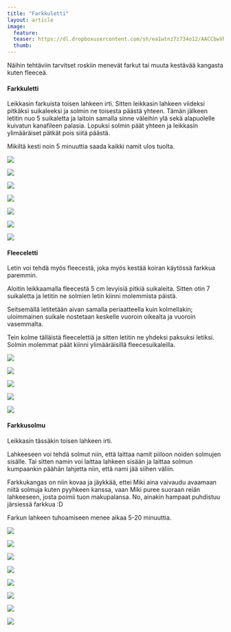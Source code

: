 ```yaml
---
title: "Farkkuletti"
layout: article
image:
  feature:
  teaser: https://dl.dropboxusercontent.com/sh/ea1wtnz7z734o12/AACCbwVhSL25ggboCWiz_6G0a/aktivointi/farkkuletti/DS02297-245px.jpg
  thumb:
---
```

Näihin tehtäviin tarvitset roskiin menevät farkut tai muuta kestävää kangasta kuten fleeceä.

#### Farkkuletti

Leikkasin farkuista toisen lahkeen irti. Sitten leikkasin lahkeen viideksi pitkäksi suikaleeksi ja solmin ne toisesta päästä yhteen. Tämän jälkeen letitin nuo 5 suikaletta ja laitoin samalla sinne väleihin ylä sekä alapuolelle kuivatun kanafileen palasia. Lopuksi solmin päät yhteen ja leikkasin ylimääräiset pätkät pois siitä päästä.

Mikiltä kesti noin 5 minuuttia saada kaikki namit ulos tuolta.

[![](https://dl.dropboxusercontent.com/sh/ea1wtnz7z734o12/AAAONMY3DZyJowAruumUYZC8a/aktivointi/farkkuletti/DS02273-800px.jpg)](https://dl.dropboxusercontent.com/sh/ea1wtnz7z734o12/AADaXbSIX_DUcrnrN_rvgK3ua/aktivointi/farkkuletti/DS02273.jpg)

[![](https://dl.dropboxusercontent.com/sh/ea1wtnz7z734o12/AABoB17YnS8gWTuB_ujfaQdwa/aktivointi/farkkuletti/DS02284-800px.jpg)](https://dl.dropboxusercontent.com/sh/ea1wtnz7z734o12/AAC3bMJE1aJQhBO978gTzodJa/aktivointi/farkkuletti/DS02284.jpg)

[![](https://dl.dropboxusercontent.com/sh/ea1wtnz7z734o12/AACPFuQmgmD6k9bhNfQaWp0sa/aktivointi/farkkuletti/DS02297-800px.jpg)](https://dl.dropboxusercontent.com/sh/ea1wtnz7z734o12/AAAaJPBcXVz7vtBj6pfudSPNa/aktivointi/farkkuletti/DS02297.jpg)

[![](https://dl.dropboxusercontent.com/sh/ea1wtnz7z734o12/AABynJdTy5WX3UdAYN7Qg3T4a/aktivointi/farkkuletti/DS02326-800px.jpg)](https://dl.dropboxusercontent.com/sh/ea1wtnz7z734o12/AADxODbb2CrmAxIALYtFb4Kea/aktivointi/farkkuletti/DS02326.jpg)

[![](https://dl.dropboxusercontent.com/sh/ea1wtnz7z734o12/AAB4unGgyObMQvwphTWWqjC_a/aktivointi/farkkuletti/DS02337-800px.jpg)](https://dl.dropboxusercontent.com/sh/ea1wtnz7z734o12/AAAUpktkzmEpt9L0ka-twwNia/aktivointi/farkkuletti/DS02337.jpg)

[![](https://dl.dropboxusercontent.com/sh/ea1wtnz7z734o12/AABU1HUVRhMDZJmVSUA1ziFVa/aktivointi/farkkuletti/DS02264-800px.jpg)](https://dl.dropboxusercontent.com/sh/ea1wtnz7z734o12/AAAPmKkHHk96BFG9lYSzqXmxa/aktivointi/farkkuletti/DS02264.jpg)

[![](https://dl.dropboxusercontent.com/sh/ea1wtnz7z734o12/AABvJrh_olMl2y1Q2-5FH6Cca/aktivointi/farkkuletti/DS02261-800px.jpg)](https://dl.dropboxusercontent.com/sh/ea1wtnz7z734o12/AABmiL1Clv7qko07pl48tg07a/aktivointi/farkkuletti/DS02261.jpg)

#### Fleeceletti

Letin voi tehdä myös fleecestä, joka myös kestää koiran käytössä farkkua paremmin.

Aloitin leikkaamalla fleecestä 5 cm levyisiä pitkiä suikaleita. Sitten otin 7 suikaletta ja letitin ne solmien letin kiinni molemmista päistä.

Seitsemällä letitetään aivan samalla periaatteella kuin kolmellakin; uloimmainen suikale nostetaan keskelle vuoroin oikealta ja vuoroin vasemmalta.

Tein kolme tälläistä fleecelettiä ja sitten letitin ne yhdeksi paksuksi letiksi. Solmin molemmat päät kiinni ylimääräisillä fleecesuikaleilla.

[![](https://dl.dropboxusercontent.com/sh/ea1wtnz7z734o12/AACo7U18d_x5-2qv2Y-V-BvVa/aktivointi/farkkuletti/DS18070-800px.jpg)](https://dl.dropboxusercontent.com/sh/ea1wtnz7z734o12/AADsAZheXat8jn2YfY2Z2Fdta/aktivointi/farkkuletti/DS18070.jpg)

[![](https://dl.dropboxusercontent.com/sh/ea1wtnz7z734o12/AABVuvPNtczAKwlav6W0bCC-a/aktivointi/farkkuletti/DS18079-800px.jpg)](https://dl.dropboxusercontent.com/sh/ea1wtnz7z734o12/AAAQMzG3YAFmD506JA7KFP8ta/aktivointi/farkkuletti/DS18079.jpg)

[![](https://dl.dropboxusercontent.com/sh/ea1wtnz7z734o12/AABxoFG4uqfieYoR03H9a8hIa/aktivointi/farkkuletti/DS18110-800px.jpg)](https://dl.dropboxusercontent.com/sh/ea1wtnz7z734o12/AAA6dThBwXIRXSF4GL5VjofPa/aktivointi/farkkuletti/DS18110.jpg)

[![](https://dl.dropboxusercontent.com/sh/ea1wtnz7z734o12/AAC0azRqdsxZ62uyvjcHEpzua/aktivointi/farkkuletti/DS18137-800px.jpg)](https://dl.dropboxusercontent.com/sh/ea1wtnz7z734o12/AAAFJ_82jmu8upjXzuMl60TSa/aktivointi/farkkuletti/DS18137.jpg)

[![](https://dl.dropboxusercontent.com/sh/ea1wtnz7z734o12/AABtogRFUQ3pBKKgIA7RiWc6a/aktivointi/farkkuletti/fleeceletti_kollaasi-800px.jpg)](https://dl.dropboxusercontent.com/sh/ea1wtnz7z734o12/AADYRhUiLlF2IqD-s1cLv5mPa/aktivointi/farkkuletti/fleeceletti_kollaasi.jpg)

#### Farkkusolmu

Leikkasin tässäkin toisen lahkeen irti.

Lahkeeseen voi tehdä solmut niin, että laittaa namit piiloon noiden solmujen sisälle. Tai sitten namin voi laittaa lahkeen sisään ja laittaa solmun kumpaankin päähän lahjetta niin, että nami jää siihen väliin.

Farkkukangas on niin kovaa ja jäykkää, ettei Miki aina vaivaudu avaamaan niitä solmuja kuten pyyhkeen kanssa, vaan Miki puree suoraan reiän lahkeeseen, josta poimii tuon makupalansa. No, ainakin hampaat puhdistuu järsiessä farkkua :D

Farkun lahkeen tuhoamiseen menee aikaa 5-20 minuuttia.

[![](https://dl.dropboxusercontent.com/sh/ea1wtnz7z734o12/AACYflP_VoQMMd_KNiiFNRZOa/aktivointi/farkkuletti/DS02434-800px.jpg)](https://dl.dropboxusercontent.com/sh/ea1wtnz7z734o12/AAAXF3IhO3hhcVygPim3FdSca/aktivointi/farkkuletti/DS02434.jpg)

[![](https://dl.dropboxusercontent.com/sh/ea1wtnz7z734o12/AAB9JHIGV_tjIHpoTg2DzRava/aktivointi/farkkuletti/DS02443-800px.jpg)](https://dl.dropboxusercontent.com/sh/ea1wtnz7z734o12/AACyiX2iuMLSzobRIQB8WDLWa/aktivointi/farkkuletti/DS02443.jpg)

[![](https://dl.dropboxusercontent.com/sh/ea1wtnz7z734o12/AAAQO6SFgpTKby_Iy971WO1aa/aktivointi/farkkuletti/DS02562-800px.jpg)](https://dl.dropboxusercontent.com/sh/ea1wtnz7z734o12/AACSYmwxW7GmiJ8DwuLQff1la/aktivointi/farkkuletti/DS02562.jpg)

[![](https://dl.dropboxusercontent.com/sh/ea1wtnz7z734o12/AACwUU6aBtHKBmkWAc5-wL18a/aktivointi/farkkuletti/DS02566-800px.jpg)](https://dl.dropboxusercontent.com/sh/ea1wtnz7z734o12/AACR4vvdO9SUXQK7ijB7PRFDa/aktivointi/farkkuletti/DS02566.jpg)

[![](https://dl.dropboxusercontent.com/sh/ea1wtnz7z734o12/AACI3I6LZQNSK1udrksN2Dqxa/aktivointi/farkkuletti/DS02579-800px.jpg)](https://dl.dropboxusercontent.com/sh/ea1wtnz7z734o12/AAADCX7X86RG5am5NbYGsCqya/aktivointi/farkkuletti/DS02579.jpg)

[![](https://dl.dropboxusercontent.com/sh/ea1wtnz7z734o12/AAChwfY69LJmkzgOZXZfhJwra/aktivointi/farkkuletti/DS02692-800px.jpg)](https://dl.dropboxusercontent.com/sh/ea1wtnz7z734o12/AAACZM6MIgzXfQpT1CYXBaTXa/aktivointi/farkkuletti/DS02692.jpg)

[![](https://dl.dropboxusercontent.com/sh/ea1wtnz7z734o12/AABim-M3H1A8V4ecO1hIBgr1a/aktivointi/farkkuletti/DS02706-800px.jpg)](https://dl.dropboxusercontent.com/sh/ea1wtnz7z734o12/AADr50lxdoYFfS8zq3WQMLWWa/aktivointi/farkkuletti/DS02706.jpg)

[![](https://dl.dropboxusercontent.com/sh/ea1wtnz7z734o12/AACMpI26MODbELeaXDsTv4-Ha/aktivointi/farkkuletti/DS02428-800px.jpg)](https://dl.dropboxusercontent.com/sh/ea1wtnz7z734o12/AABXA0-gxboAX1Sk5SbWNbIwa/aktivointi/farkkuletti/DS02428.jpg)
